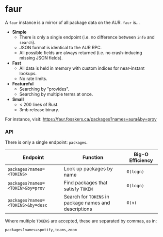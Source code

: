 # faur

A `faur` instance is a mirror of all package data on the AUR. `faur` is...

- **Simple**
  - There is only a single endpoint (i.e. no difference between `info` and `search`).
  - JSON format is identical to the AUR RPC.
  - All possible fields are always returned (i.e. no crash-inducing missing JSON fields).
- **Fast**
  - All data is held in memory with custom indices for near-instant lookups.
  - No rate limits.
- **Featureful**
  - Searching by "provides".
  - Searching by multiple terms at once.
- **Small**
  - < 200 lines of Rust.
  - 3mb release binary.

For instance, visit: <https://faur.fosskers.ca/packages?names=aura&by=prov>

### API

There is only a single endpoint: `packages`.

| Endpoint                          | Function                                              | Big-O Efficiency |
| --------------------------------- | ----------------------------------------------------- | ---------------- |
| `packages?names=<TOKENS>`         | Look up packages by name                              | `O(logn)`        |
| `packages?names=<TOKEN>&by=prov`  | Find packages that satisfy `TOKEN`                    | `O(logn)`        |
| `packages?names=<TOKENS>&by=desc` | Search for `TOKENS` in package names and descriptions | `O(n)`           |

Where multiple `TOKENS` are accepted, these are separated by commas, as in:

```
packages?names=spotify,teams,zoom
```
